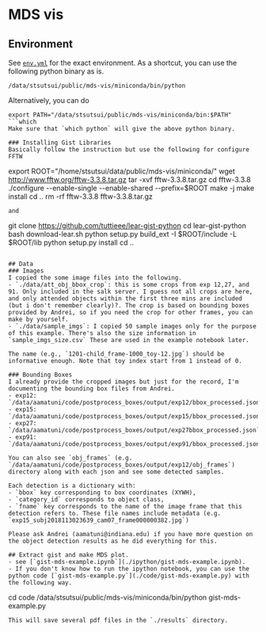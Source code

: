 # MDS vis

## Environment 
See [`env.yml`](./env.yml) for the exact environment. As a shortcut, you can use the following python binary as is. 
```
/data/stsutsui/public/mds-vis/miniconda/bin/python
```
Alternatively, you can do
```
export PATH="/data/stsutsui/public/mds-vis/miniconda/bin:$PATH"
```which 
Make sure that `which python` will give the above python binary.

### Installing Gist Libraries
Basically follow the instruction but use the following for configure FFTW
```
export ROOT="/home/stsutsui/data/public/mds-vis/miniconda/"
wget http://www.fftw.org/fftw-3.3.8.tar.gz
tar -xvf fftw-3.3.8.tar.gz
cd fftw-3.3.8
./configure --enable-single --enable-shared --prefix=$ROOT
make -j
make install
cd .. 
rm -rf fftw-3.3.8 fftw-3.3.8.tar.gz
```
and 
```
git clone https://github.com/tuttieee/lear-gist-python
cd lear-gist-python
bash download-lear.sh
python setup.py build_ext -I $ROOT/include -L $ROOT/lib
python setup.py install
cd ..
```

## Data
### Images
I copied the some image files into the following. 
- `./data/att_obj_bbox_crop`: this is some crops from exp 12,27, and 91. Only included in the salk server. I guess not all crops are here, and only attended objects within the first three mins are included (but i don't remember clearly)?. The crop is based on bounding boxes provided by Andrei, so if you need the crop for other frames, you can make by yourself.
- `./data/sample_imgs`: I copied 50 sample images only for the purpose of this example. There's also the size information in `sample_imgs_size.csv` These are used in the example notebook later. 

The name (e.g., `1201-child_frame-1000_toy-12.jpg`) should be informative enough. Note that toy index start from 1 instead of 0. 

### Bounding Boxes
I already provide the cropped images but just for the record, I'm documenting the bounding box files from Andrei.
- exp12: `/data/aamatuni/code/postprocess_boxes/output/exp12/bbox_processed.json`
- exp15: `/data/aamatuni/code/postprocess_boxes/output/exp15/bbox_processed.json`
- exp27: `/data/aamatuni/code/postprocess_boxes/output/exp27bbox_processed.json`
- exp91: `/data/aamatuni/code/postprocess_boxes/output/exp91/bbox_processed.json`

You can also see `obj_frames` (e.g. `/data/aamatuni/code/postprocess_boxes/output/exp12/obj_frames`) directory along with each json and see some detected samples. 

Each detection is a dictionary with:
- `bbox` key corresponding to box coordinates (XYWH), 
- `category_id` corresponds to object class, 
- `fname` key corresponds to the name of the image frame that this detection refers to. These file names include metadata (e.g. `exp15_subj2018113023639_cam07_frame000000382.jpg`)

Please ask Andrei (aamatuni@indiana.edu) if you have more question on the object detection results as he did everything for this.

## Extract gist and make MDS plot. 
- see [`gist-mds-example.ipynb`](./ipython/gist-mds-example.ipynb). 
- If you don't know how to run the ipython notebook, you can use the python code [`gist-mds-example.py`](./code/gist-mds-example.py) with the following way.

```
cd code
/data/stsutsui/public/mds-vis/miniconda/bin/python gist-mds-example.py
```
This will save several pdf files in the `./results` directory.
